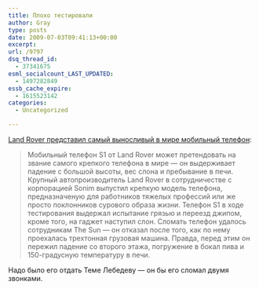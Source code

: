 ```yaml
---
title: Плохо тестировали
author: Gray
type: posts
date: 2009-07-03T09:41:13+00:00
excerpt:
url: /9797
dsq_thread_id:
  - 37341675
esml_socialcount_LAST_UPDATED:
  - 1497282849
essb_cache_expire:
  - 1615523142
categories:
  - Uncategorized

---
```








<p style="clear: both">
  <a href="http://korrespondent.net/tech/technews/889867"> Land Rover представил самый выносливый в мире мобильный телефон</a>:
</p>

<blockquote style="clear: both">
  <p>
    Мобильный телефон S1 от Land Rover может претендовать на звание самого крепкого телефона в мире &#8212; он выдерживает падение с большой высоты, вес слона и пребывание в печи. Крупный автопроизводитель Land Rover в сотрудничестве с корпорацией Sonim выпустил крепкую модель телефона, предназначеную для работников тяжелых профессий или же просто поклонников сурового образа жизни. Телефон S1 в ходе тестирования выдержал испытание грязью и переезд джипом, кроме того, на гаджет наступил слон. Сломать телефон удалось сотрудникам The Sun &#8212; он отказал после того, как по нему проехалась трехтонная грузовая машина. Правда, перед этим он пережил падение со второго этажа, погружение в бокал пива и 150-градусную температуру в печи.
  </p>
</blockquote>

<p style="clear: both">
  Надо было его отдать Теме Лебедеву &#8212; он бы его сломал двумя звонками.
</p>

<br class='final-break' style='clear: both' />
